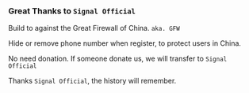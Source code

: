 ### Great Thanks to `Signal Official`

Build to against the Great Firewall of China. `aka. GFW`

Hide or remove phone number when register, to protect users in China.

No need donation. If someone donate us, we will transfer to `Signal Official`

Thanks `Signal Official`, the history will remember.
